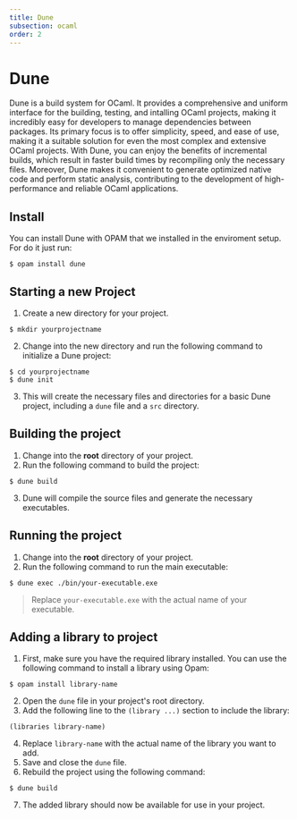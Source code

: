 ```yaml
---
title: Dune
subsection: ocaml
order: 2
---
```


# Dune

Dune is a build system for OCaml. It provides a comprehensive and uniform interface for the building, testing, and intalling OCaml projects, making it incredibly easy for developers to manage dependencies between packages. Its primary focus is to offer simplicity, speed, and ease of use, making it a suitable solution for even the most complex and extensive OCaml projects. With Dune, you can enjoy the benefits of incremental builds, which result in faster build times by recompiling only the necessary files. Moreover, Dune makes it convenient to generate optimized native code and perform static analysis, contributing to the development of high-performance and reliable OCaml applications.

## Install

You can install Dune with OPAM that we installed in the enviroment setup. For do it just run:

```console
$ opam install dune
```

## Starting a new Project

1. Create a new directory for your project.

```console
$ mkdir yourprojectname
```

2. Change into the new directory and run the following command to initialize a Dune project:

```console
$ cd yourprojectname
$ dune init
```

3. This will create the necessary files and directories for a basic Dune project, including a `dune` file and a `src` directory.

## Building the project

1. Change into the **root** directory of your project.
2. Run the following command to build the project:

```console
$ dune build
```

3. Dune will compile the source files and generate the necessary executables.

## Running the project

1. Change into the **root** directory of your project.
2. Run the following command to run the main executable:

```console
$ dune exec ./bin/your-executable.exe
```
> Replace `your-executable.exe` with the actual name of your executable.

## Adding a library to project

1. First, make sure you have the required library installed. You can use the following command to install a library using Opam:

```console
$ opam install library-name
```

2. Open the `dune` file in your project's root directory.
3. Add the following line to the `(library ...)` section to include the library:

```dune
(libraries library-name)
```

4. Replace `library-name` with the actual name of the library you want to add.
5. Save and close the `dune` file.
6. Rebuild the project using the following command:

```console
$ dune build
```

7. The added library should now be available for use in your project.
